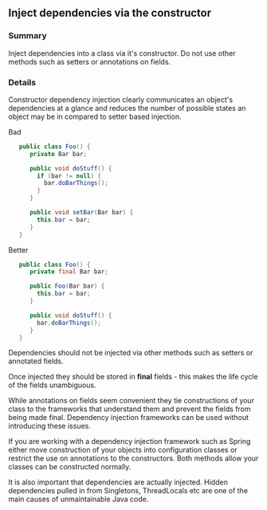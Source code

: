 ## Inject dependencies via the constructor

### Summary

Inject dependencies into a class via it's constructor. Do not use other methods such as setters or annotations on fields.

### Details

Constructor dependency injection clearly communicates an object's dependencies at a glance and reduces the number of possible states an object may be in compared to setter based injection.

Bad

```java
   public class Foo() {
      private Bar bar;

      public void doStuff() {
        if (bar != null) {
          bar.doBarThings();
        }
      }

      public void setBar(Bar bar) {
        this.bar = bar;
      }
   }
```

Better

```java
   public class Foo() {
      private final Bar bar;

      public Foo(Bar bar) {
        this.bar = bar;
      }

      public void doStuff() {
        bar.doBarThings();
      }
   }
```

Dependencies should not be injected via other methods such as setters or annotated fields.

Once injected they should be stored in **final** fields - this makes the life cycle of the fields unambiguous.

While annotations on fields seem convenient they tie constructions of your class to the frameworks that understand them and prevent the fields from being made final. Dependency injection frameworks can be used without introducing these issues.

If you are working with a dependency injection framework such as Spring either move construction of your objects into configuration classes or restrict the use on annotations to the constructors. Both methods allow your classes can be constructed normally.

It is also important that dependencies are actually injected. Hidden dependencies pulled in from Singletons, ThreadLocals etc are one of the main causes of unmaintainable Java code. 
